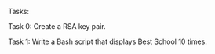 Tasks:

Task 0: Create a RSA key pair.

Task 1: Write a Bash script that displays Best School 10 times.
